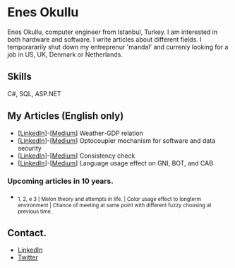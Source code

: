 # Enes Okullu
Enes Okullu, computer engineer from Istanbul, Turkey. I am interested in both hardware and software. I write articles about different fields. I temporararily shut down my entreprenur 'mandal' and currenly looking for a job in US, UK, Denmark or Netherlands.

## Skills
C#, SQL, ASP.NET

## My Articles (English only)

- [[LinkedIn](https://www.linkedin.com/pulse/weather-gdp-relation-muhammed-enes-okullu)]-[[Medium](https://medium.com/@enesokullu/weather-gdp-relation-3c7e9b536c6c)] Weather-GDP relation
- [[LinkedIn](https://www.linkedin.com/pulse/optocoupler-mechanism-software-data-security-muhammed-enes-okullu)]-[[Medium](https://medium.com/@enesokullu/optocoupler-mechanism-for-software-and-data-security-63b736e82bea)] Optocoupler mechanism for software and data security
- [[LinkedIn](https://www.linkedin.com/pulse/consistency-check-muhammed-enes-okullu)]-[[Medium](https://medium.com/@enesokullu/consistency-check-daddda2f6a9)] Consistency check
- [[LinkedIn](https://www.linkedin.com/pulse/language-usage-effect-gni-bot-cab-muhammed-enes-okullu-1f)]-[[Medium](https://medium.com/@enesokullu/language-usage-effect-on-gni-bot-and-cab-13c850e19719)] Language usage effect on GNI, BOT, and CAB

### Upcoming articles in 10 years.
- <sub>1, 2, e 3 | Melon theory and attempts in life. | Color usage effect to longterm environment | Chance of meeting at same point with different fuzzy choosing at previous time.</sub>

## Contact.
* [LinkedIn](https://www.linkedin.com/in/muhammed-enes-okullu-520a8b79)
* [Twitter](https://twitter.com/EnesOkullu)
